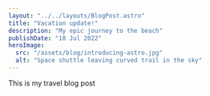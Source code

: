 ```yaml
---
layout: "../../layouts/BlogPost.astro"
title: "Vacation update!"
description: "My epic journey to the beach"
publishDate: "18 Jul 2022"
heroImage:
  src: "/assets/blog/introducing-astro.jpg"
  alt: "Space shuttle leaving curved trail in the sky"
---
```

This is my travel blog post
